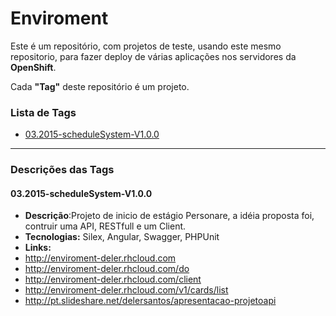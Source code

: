 # **Enviroment** 
Este é um repositório, com projetos de teste, usando este mesmo repositorio,
para fazer deploy de várias aplicações nos servidores da **OpenShift**.

Cada **"Tag"** deste repositório é um projeto.

### Lista de Tags 
  - <a href="#03.2015-scheduleSystem-V1.0.0">03.2015-scheduleSystem-V1.0.0</a>
  
----
### Descrições das Tags
#### <a name="03.2015-scheduleSystem-V1.0.0">03.2015-scheduleSystem-V1.0.0</a>
  - **Descrição**:Projeto de inicio de estágio Personare, a idéia proposta foi, contruir uma API, RESTfull e um Client.
  - **Tecnologias:** Silex, Angular, Swagger, PHPUnit 
  - **Links:**
   - http://enviroment-deler.rhcloud.com
   - http://enviroment-deler.rhcloud.com/do
   - http://enviroment-deler.rhcloud.com/client
   - http://enviroment-deler.rhcloud.com/v1/cards/list
   - http://pt.slideshare.net/delersantos/apresentacao-projetoapi
